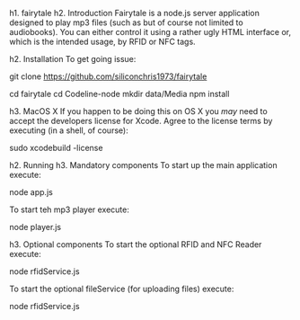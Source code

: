 h1. fairytale
h2. Introduction
Fairytale is a node.js server application designed to play mp3 files (such as
  but of course not limited to audiobooks). You can either control it using
  a rather ugly HTML interface or, which is the intended usage, by RFID or NFC tags.

h2. Installation
To get going issue:

  git clone https://github.com/siliconchris1973/fairytale

  cd fairytale
  cd Codeline-node
  mkdir data/Media
  npm install

h3. MacOS X
If you happen to be doing this on OS X you _may_ need to accept the developers
license for Xcode. Agree to the license terms by executing (in a shell, of
course):

  sudo xcodebuild -license


h2. Running
h3. Mandatory components
To start up the main application execute:

  node app.js

To start teh mp3 player execute:

  node player.js

h3. Optional components
To start the optional RFID and NFC Reader execute:

  node rfidService.js

To start the optional fileService (for uploading files) execute:

  node rfidService.js
